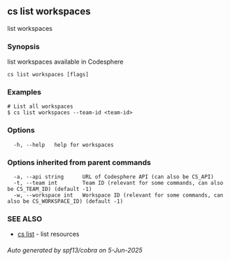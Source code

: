 ## cs list workspaces

list workspaces

### Synopsis

list workspaces available in Codesphere

```
cs list workspaces [flags]
```

### Examples

```
# List all workspaces
$ cs list workspaces --team-id <team-id>
```

### Options

```
  -h, --help   help for workspaces
```

### Options inherited from parent commands

```
  -a, --api string      URL of Codesphere API (can also be CS_API)
  -t, --team int        Team ID (relevant for some commands, can also be CS_TEAM_ID) (default -1)
  -w, --workspace int   Workspace ID (relevant for some commands, can also be CS_WORKSPACE_ID) (default -1)
```

### SEE ALSO

* [cs list](cs_list.md)	 - list resources

###### Auto generated by spf13/cobra on 5-Jun-2025
